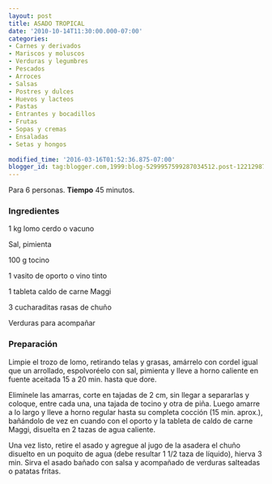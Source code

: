 ```yaml
---
layout: post
title: ASADO TROPICAL
date: '2010-10-14T11:30:00.000-07:00'
categories:
- Carnes y derivados
- Mariscos y moluscos
- Verduras y legumbres
- Pescados
- Arroces
- Salsas
- Postres y dulces
- Huevos y lacteos
- Pastas
- Entrantes y bocadillos
- Frutas
- Sopas y cremas
- Ensaladas
- Setas y hongos
 
modified_time: '2016-03-16T01:52:36.875-07:00'
blogger_id: tag:blogger.com,1999:blog-5299957599287034512.post-122129872165717506
---
```


Para 6 personas.
<b>Tiempo</b> 45 minutos.

<h3>Ingredientes</h3>

1 kg lomo cerdo o vacuno

Sal, pimienta

100 g tocino

1 vasito de oporto o vino tinto

1 tableta caldo de carne Maggi

3 cucharaditas rasas de chuño

Verduras para acompañar

<h3>Preparación</h3>

Limpie el trozo de lomo, retirando telas y grasas, amárrelo con cordel igual que un arrollado, espolvoréelo con sal, pimienta y lleve a horno caliente en fuente aceitada 15 a 20 min. hasta que dore.

Elimínele las amarras, corte en tajadas de 2 cm, sin llegar a separarlas y coloque, entre cada una, una tajada de tocino y otra de piña. Luego amarre a lo largo y lleve a horno regular hasta su completa cocción (15 min. aprox.), bañándolo de vez en cuando con el oporto y la tableta de caldo de carne Maggi, disuelta en 2 tazas de agua caliente.

Una vez listo, retire el asado y agregue al jugo de la asadera el chuño disuelto en un poquito de agua (debe resultar 1 1/2 taza de líquido), hierva 3 min. Sirva el asado bañado con salsa y acompañado de verduras salteadas o patatas fritas.

